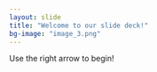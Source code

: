 ```yaml
---
layout: slide
title: "Welcome to our slide deck!"
bg-image: "image_3.png"
---
```


Use the right arrow to begin!
